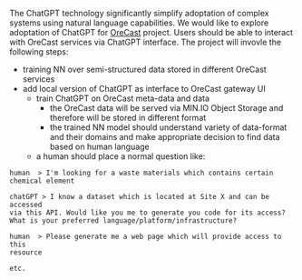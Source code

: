 The ChatGPT technology significantly simplify adoptation of complex systems
using natural language capabilities. We would like to explore adoptation
of ChatGPT for [OreCast](https://github.com/orgs/OreCast/repositories) project.
Users should be able to interact with OreCast services via ChatGPT interface.
The project will invovle the following steps:
- training NN over semi-structured data stored in different OreCast services
- add local version of ChatGPT as interface to OreCast gateway UI
  - train ChatGPT on OreCast meta-data and data
    - the OreCast data will be served via MIN.IO Object Storage and therefore
    will be stored in different format
    - the trained NN model should understand variety of data-format and
    their domains and make appropriate decision to find data based on
    human language
  - a human should place a normal question like:
```
human  > I'm looking for a waste materials which contains certain chemical element

chatGPT > I know a dataset which is located at Site X and can be accessed
via this API. Would like you me to generate you code for its access?
What is your preferred language/platform/infrastructure?

human  > Please generate me a web page which will provide access to this
resource

etc.
```
